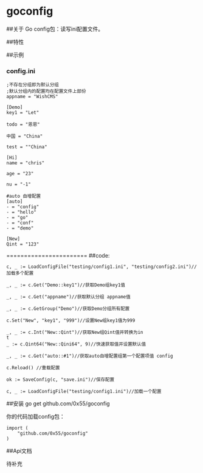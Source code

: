 goconfig
========

##关于
Go config包：读写ini配置文件。


##特性


##示例

### config.ini
	;不存在分组即为默认分组
	;默认分组内的配置均在配置文件上部份
	appname = "WishCMS"
	
	[Demo]
	key1 = "Let"
	
	todo = "恩恩"
	
	中国 = "China"
	
	test = ""China"
	
	[Hi]
	name = "chris"
	
	age = "23"
	
	nu = "-1"
	
	#auto 自增配置
	[auto]
	- = "config"
	- = "hello"
	- = "go"
	- = "conf"
	- = "demo"
	
	[New]
	Qint = "123"

=======================
##code:

	c, _ := LoadConfigFile("testing/config1.ini", "testing/config2.ini")//加载多个配置
	
	_, _ := c.Get("Demo::key1")//获取Demo组key1值
	
	_, _ := c.Get("appname")//获取默认分组 appname值
	
	_, _ := c.GetGroup("Demo")//获取Demo分组所有配置
	
	c.Set("New", "key1", "999")//设置New组key1值为999
	
	_, _ := c.Int("New::Qint")//获取New组Qint值并转换为in
	t
	_ := c.Qint64("New::Qini64", 9)//快速获取值并设置默认值
	
	_, _ := c.Get("auto::#1")//获取auto自增配置组第一个配置项值 config
	
	c.Reload() //重载配置
	
	ok := SaveConfig(c, "save.ini")//保存配置
	
	c, _ := LoadConfigFile("testing/config1.ini")//加载一个配置

##安装
go get github.com/0x55/goconfig

你的代码加载config包：

	import (
		"github.com/0x55/goconfig"
	)

##Api文档

待补充

